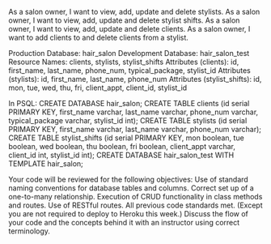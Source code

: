 As a salon owner, I want to view, add, update and delete stylists.
As a salon owner, I want to view, add, update and delete stylist shifts.
As a salon owner, I want to view, add, update and delete clients.
As a salon owner, I want to add clients to and delete clients from a stylist.



Production Database: hair_salon
Development Database: hair_salon_test
Resource Names: clients, stylists, stylist_shifts
Attributes (clients): id, first_name, last_name, phone_num, typical_package, stylist_id
Attributes (stylists): id, first_name, last_name, phone_num
Attributes (stylist_shifts): id, mon, tue, wed, thu, fri, client_appt, client_id, stylist_id


In PSQL:
CREATE DATABASE hair_salon;
CREATE TABLE clients (id serial PRIMARY KEY, first_name varchar, last_name varchar, phone_num varchar, typical_package varchar, stylist_id int);
CREATE TABLE stylists (id serial PRIMARY KEY, first_name varchar, last_name varchar, phone_num varchar);
CREATE TABLE stylist_shifts (id serial PRIMARY KEY, mon boolean, tue boolean, wed boolean, thu boolean, fri boolean, client_appt varchar, client_id int, stylist_id int);
CREATE DATABASE hair_salon_test WITH TEMPLATE hair_salon;

Your code will be reviewed for the following objectives:
Use of standard naming conventions for database tables and columns.
Correct set up of a one-to-many relationship.
Execution of CRUD functionality in class methods and routes.
Use of RESTful routes.
All previous code standards met. (Except you are not required to deploy to Heroku this week.)
Discuss the flow of your code and the concepts behind it with an instructor using correct terminology.
